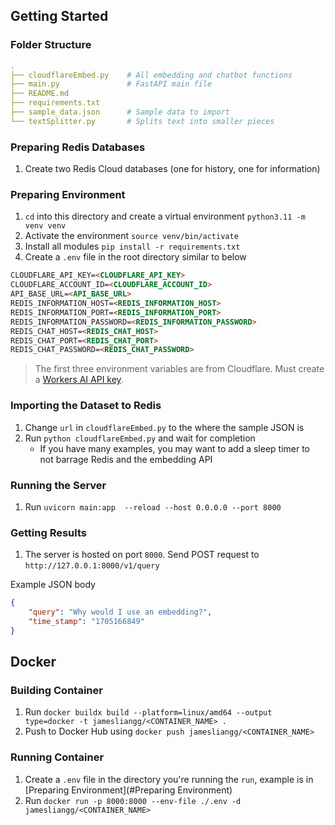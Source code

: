 ## Getting Started
### Folder Structure
```yaml
.
├── cloudflareEmbed.py    # All embedding and chatbot functions
├── main.py               # FastAPI main file
├── README.md
├── requirements.txt
├── sample_data.json      # Sample data to import
└── textSplitter.py       # Splits text into smaller pieces

```
### Preparing Redis Databases
1. Create two Redis Cloud databases (one for history, one for information)
### Preparing Environment
1. `cd` into this directory and create a virtual environment `python3.11 -m venv venv`
2. Activate the environment `source venv/bin/activate`
3. Install all modules `pip install -r requirements.txt`
4. Create a `.env` file in the root directory similar to below
```markdown
CLOUDFLARE_API_KEY=<CLOUDFLARE_API_KEY>
CLOUDFLARE_ACCOUNT_ID=<CLOUDFLARE_ACCOUNT_ID>
API_BASE_URL=<API_BASE_URL>
REDIS_INFORMATION_HOST=<REDIS_INFORMATION_HOST>
REDIS_INFORMATION_PORT=<REDIS_INFORMATION_PORT>
REDIS_INFORMATION_PASSWORD=<REDIS_INFORMATION_PASSWORD>
REDIS_CHAT_HOST=<REDIS_CHAT_HOST>
REDIS_CHAT_PORT=<REDIS_CHAT_PORT>
REDIS_CHAT_PASSWORD=<REDIS_CHAT_PASSWORD>
```
> The first three environment variables are from Cloudflare. Must create a [Workers AI API key](https://developers.cloudflare.com/workers-ai/get-started/rest-api/).
### Importing the Dataset to Redis
1. Change `url` in `cloudflareEmbed.py` to the where the sample JSON is
1. Run `python cloudflareEmbed.py` and wait for completion
   - If you have many examples, you may want to add a sleep timer to not barrage Redis and the embedding API
### Running the Server
1. Run `uvicorn main:app  --reload --host 0.0.0.0 --port 8000`
### Getting Results
1. The server is hosted on port `8000`. Send POST request to `http://127.0.0.1:8000/v1/query`

Example JSON body
```json
{
    "query": "Why would I use an embedding?",
    "time_stamp": "1705166849"
}
```
## Docker
### Building Container
1. Run `docker buildx build --platform=linux/amd64 --output type=docker -t jamesliangg/<CONTAINER_NAME> .`
1. Push to Docker Hub using `docker push jamesliangg/<CONTAINER_NAME>`
### Running Container
1. Create a `.env` file in the directory you're running the `run`, example is in [Preparing Environment](#Preparing Environment)
1. Run `docker run -p 8000:8000 --env-file ./.env -d jamesliangg/<CONTAINER_NAME>`